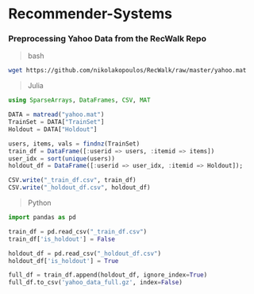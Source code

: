 # Recommender-Systems


### Preprocessing Yahoo Data from the RecWalk Repo

> bash
```bash
wget https://github.com/nikolakopoulos/RecWalk/raw/master/yahoo.mat
```

> Julia
```julia
using SparseArrays, DataFrames, CSV, MAT

DATA = matread("yahoo.mat")
TrainSet = DATA["TrainSet"]
Holdout = DATA["Holdout"]

users, items, vals = findnz(TrainSet)
train_df = DataFrame([:userid => users, :itemid => items])
user_idx = sort(unique(users))
holdout_df = DataFrame([:userid => user_idx, :itemid => Holdout]);

CSV.write("_train_df.csv", train_df)
CSV.write("_holdout_df.csv", holdout_df)
```

> Python
```python
import pandas as pd

train_df = pd.read_csv("_train_df.csv")
train_df['is_holdout'] = False

holdout_df = pd.read_csv("_holdout_df.csv")
holdout_df['is_holdout'] = True

full_df = train_df.append(holdout_df, ignore_index=True)
full_df.to_csv('yahoo_data_full.gz', index=False)
```
